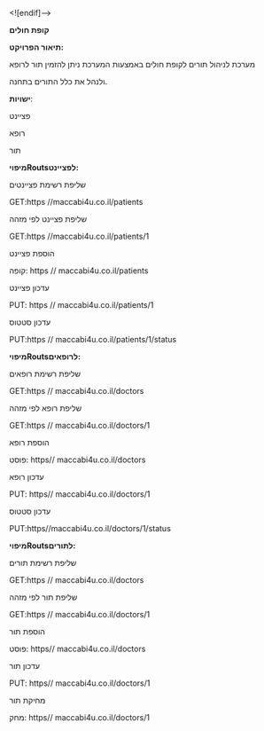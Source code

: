 <![endif]-->

**קופת חולים**

**תיאור הפרויקט:**

מערכת לניהול תורים לקופת חולים באמצעות המערכת ניתן להזמין תור לרופא

ולנהל את כלל התורים בתחנה.

**ישויות**:

פציינט

רופא

תור

**מיפוי****Routs****לפציינט:**  

שליפת רשימת פציינטים

GET:https //maccabi4u.co.il/patients

שליפת פציינט לפי מזהה

GET:https //maccabi4u.co.il/patients/1

הוספת פציינט

קופה: https // maccabi4u.co.il/patients

עדכון פציינט

PUT: https // maccabi4u.co.il/patients/1

עדכון סטטוס

PUT:https // maccabi4u.co.il/patients/1/status

**מיפוי****Routs****לרופאים:**  

שליפת רשימת רופאים

GET:https // maccabi4u.co.il/doctors

שליפת רופא לפי מזהה

GET:https // maccabi4u.co.il/doctors/1

הוספת רופא

פוסט: https// maccabi4u.co.il/doctors

עדכון רופא

PUT: https// maccabi4u.co.il/doctors/1

עדכון סטטוס

PUT:https//maccabi4u.co.il/doctors/1/status

**מיפוי****Routs****לתורים:**  

שליפת רשימת תורים

GET:https // maccabi4u.co.il/doctors

שליפת תור לפי מזהה

GET:https // maccabi4u.co.il/doctors/1

הוספת תור

פוסט: https// maccabi4u.co.il/doctors

עדכון תור

PUT: https// maccabi4u.co.il/doctors/1

מחיקת תור

מחק: https// maccabi4u.co.il/doctors/1

<!--stackedit_data:
eyJoaXN0b3J5IjpbMjA0OTQyNjcxM119
-->